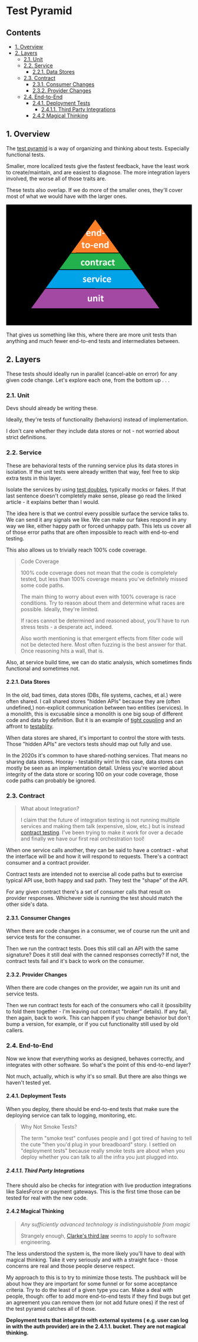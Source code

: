 # Test Pyramid

## Contents
- [1. Overview](#1-overview)
- [2. Layers](#2-layers)
  - [2.1. Unit](#21-unit)
  - [2.2. Service](#22-service)
      - [2.2.1. Data Stores](#221-data-stores)
  - [2.3. Contract](#23-contract)
    - [2.3.1. Consumer Changes](231-consumer-changes)
    - [2.3.2. Provider Changes](232-provider-changes)
  - [2.4. End-to-End](#24-end-to-end)
      - [2.4.1. Deployment Tests](241-deployment-tests)
          - [2.4.1.1. Third Party Integrations](2411-third-party-integrations)
      - [2.4.2 Magical Thinking](242-magical-thinking)


## 1. Overview

The [test pyramid](https://martinfowler.com/articles/practical-test-pyramid.html) is a way of organizing and thinking about tests. Especially functional tests.

Smaller, more localized tests give the fastest feedback, have the least work to create/maintain, and are easiest to diagnose. The more integration layers involved, the worse all of those traits are.

These tests also overlap. If we do more of the smaller ones, they'll cover most of what we would have with the larger ones.

![a test pyramid, calling out contract tests](../img/test_pyramid.png)

That gives us something like this, where there are more unit tests than anything and much fewer end-to-end tests and intermediates between.

## 2. Layers

These tests should ideally run in parallel (cancel-able on error) for any given code change. Let's explore each one, from the bottom up . . .

### 2.1. Unit

Devs should already be writing these.

Ideally, they're tests of functionality (behaviors) instead of implementation.

I don't care whether they include data stores or not - not worried about strict definitions.

### 2.2. Service

These are behavioral tests of the running service plus its data stores in isolation. If the unit tests were already written that way, feel free to skip extra tests in this layer.

Isolate the services by using [test doubles](https://www.martinfowler.com/bliki/TestDouble.html), typically mocks or fakes. If that last sentence doesn't completely make sense, please go read the linked article - it explains better than I would.

The idea here is that we control every possible surface the service talks to. We can send it any signals we like. We can make our fakes respond in any way we like, either happy path or forced unhappy path. This lets us cover all of those error paths that are often impossible to reach with end-to-end testing.

This also allows us to trivially reach 100% code coverage.

>Code Coverage
>
>100% code coverage does not mean that the code is completely tested, but less than 100% coverage means you've definitely missed some code paths.
>
>The main thing to worry about even with 100% coverage is race conditions. Try to reason about them and determine what races are possible. Ideally, they're limited.
>
>If races cannot be determined and reasoned about, you'll have to run stress tests - a desperate act, indeed.
>
>Also worth mentioning is that emergent effects from filter code will not be detected here. Most often fuzzing is the best answer for that. Once reasoning hits a wall, that is.

Also, at service build time, we can do static analysis, which sometimes finds functional and sometimes not.

#### 2.2.1. Data Stores

In the old, bad times, data stores (DBs, file systems, caches, et al.) were often shared. I call shared stores "hidden APIs" because they are (often undefined,) non-explicit communication between two entities (services). In a monolith, this is excusable since a monolith is one big soup of different code and data by definition. But it is an example of [tight coupling](https://en.wikipedia.org/wiki/Coupling_%28computer_programming%29) and an affront to [testablity](https://en.wikipedia.org/wiki/Software_testability#testability-of-software-components).

When data stores are shared, it's important to control the store with tests. Those "hidden APIs" are vectors tests should map out fully and use.

In the 2020s it's common to have shared-nothing services. That means no sharing data stores. Hooray - testability win! In this case, data stores can mostly be seen as an implementation detail. Unless you're worried about integrity of the data store or scoring 100 on your code coverage, those code paths can probably be ignored.

### 2.3. Contract

> What about Integration?
>
> I claim that the future of integration testing is not running multiple services and making them talk (expensive, slow, etc.) but is instead [contract testing](https://pact.io). I've been trying to make it work for over a decade and finally we have our first real orchestration tool!

When one service calls another, they can be said to have a contract - what the interface will be and how it will respond to requests. There's a contract consumer and a contract provider.

Contract tests are intended not to exercise all code paths but to exercise typical API use, both happy and sad path. They test the "shape" of the API.

For any given contract there's a set of consumer calls that result on provider responses. Whichever side is running the test should match the other side's data.

#### 2.3.1. Consumer Changes

When there are code changes in a consumer, we of course run the unit and service tests for the consumer.

Then we run the contract tests. Does this still call an API with the same signature? Does it still deal with the canned responses correctly? If not, the contract tests fail and it's back to work on the consumer.

#### 2.3.2. Provider Changes

When there are code changes on the provider, we again run its unit and service tests.

Then we run contract tests for each of the consumers who call it (possibility to fold them together - I'm leaving out contract "broker" details). If any fail, then again, back to work. This can happen if you change behavior but don't bump a version, for example, or if you cut functionality still used by old callers.

### 2.4. End-to-End

Now we know that everything works as designed, behaves correctly, and integrates with other software. So what's the point of this end-to-end layer?

Not much, actually, which is why it's so small. But there are also things we haven't tested yet.


#### 2.4.1. Deployment Tests

When you deploy, there should be end-to-end tests that make sure the deploying service can talk to logging, monitoring, etc.

> Why Not Smoke Tests?
>
> The term "smoke test" confuses people and I got tired of having to tell the cute "then you'd plug in your breadboard" story. I settled on "deployment tests" because really smoke tests are about when you deploy whether you can talk to all the infra you just plugged into.

##### 2.4.1.1. Third Party Integrations

There should also be checks for integration with live production integrations like SalesForce or payment gateways. This is the first time those can be tested for real with the new code.

#### 2.4.2 Magical Thinking

> _Any sufficiently advanced technology is indistinguishable from magic_
>
>Strangely enough, [Clarke's third law](https://en.wikipedia.org/wiki/Clarke%27s_three_laws) seems to apply to software engineering.

The less understood the system is, the more likely you'll have to deal with magical thinking. Take it very seriously and with a straight face - those concerns are real and those people deserve respect.

My approach to this is to try to minimize those tests. The pushback will be about how they are important for some funnel or for some acceptance criteria. Try to do the least of a given type you can. Make a deal with people, though: offer to add more end-to-end tests if they find bugs but get an agreement you can remove them (or not add future ones) if the rest of the test pyramid catches all of those.

**Deployment tests that integrate with external systems ( e.g. user can log in with the auth provider) are in the 2.4.1.1. bucket. They are not magical thinking.**
